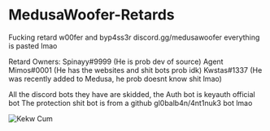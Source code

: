 # MedusaWoofer-Retards
Fucking retard w00fer and byp4ss3r discord.gg/medusawoofer everything is pasted lmao

Retard Owners:
Spinayy#9999 (He is prob dev of source)
Agent Mimos#0001 (He has the websites and shit bots prob idk)
Kwstas#1337 (He was recently added to Medusa, he prob doesnt know shit lmao)


All the discord bots they have are skidded, the Auth bot is keyauth official bot
The protection shit bot is from a github gl0balb4n/4nt1nuk3 bot lmao

![Kekw Cum](https://cdn.discordapp.com/attachments/982028980804784208/983335206134120448/unknown.png)



